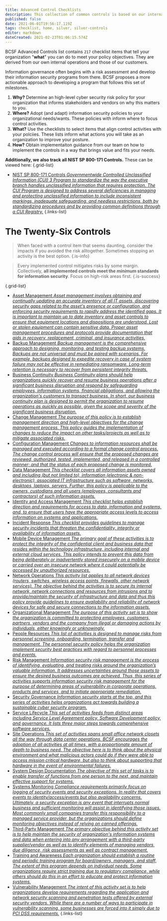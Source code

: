 ```yaml
---
title: Advanced Control Checklists
description: This collection of common controls is based on our internal operations.  
published: false
date: 2021-06-01T19:56:17.119Z
tags: checklist, home, silver, silver-controls
editor: markdown
dateCreated: 2021-02-23T01:06:15.574Z
---
```


BCSF Advanced Controls list contains `217` checklist items that tell your organization "**what**" you can do to meet your policy objectives. They are derived from our own internal operations and those of our customers.  

Information governance often begins with a risk assessment and develop their information security programs from there.  BCSF proposes a more actionable approach to developing a program that follows this set of milestones.

1. **Why?** Determine an high-level cyber security risk policy for your organization that informs stakeholders and vendors on why this matters to you. 
2. **Where?**  Adopt (and adapt) information security policies to your organizational needs/wants. These policies with inform where to focus control activities. 
3. **What?**  Use the checklists to select items that align control activities with your polciies. These lists inform what actions you will take as an organization to improve your posture.
4. **How?** Obtain implementaiton guidance from our team on how to implement the controls in a way that brings value and fits your needs.

**Additionally, we also track all NIST SP 800-171 Controls.** These can be viewed here:
{.grid-list}
- [NIST SP 800-171 Controls *Governmentwide Controlled Unclassified Information (CUI) 3 Program to standardize the way the executive branch handles unclassified information that requires protection. The CUI Program is designed to address several deficiencies in managing and protecting unclassified information to include inconsistent markings, inadequate safeguarding, and needless restrictions, both by standardizing procedures and by providing common definitions through a CUI Registry.*](/bronze-checklists/compliance-checklist-NIST-800-171)
{.links-list}


# The Twenty-Six Controls
> When faced with a control item that seems daunting, consider the impacts if you avoided the risk alltogether. Sometimes stopping an activity is the best option. 
{.is-info}

> Every implemented control mitigates risks by some margin. Collectively, **all implemented controls meet the *minimum* standards for information security**. Focus on high-risk areas first.
{.is-success}



{.grid-list}
- [Asset Management *Asset management involves obtaining and continually updating an accurate inventory of all IT assets, discovering security gaps related to the asset's presence or configuration, and enforcing security requirements to rapidly address the identified gaps. It is important to maintain up to date inventory and asset controls to ensure that equipment locations and dispositions are understood. Lost or stolen equipment can contain sensitive data. Proper asset management procedures and protocols provide documentation that aids in recovery, replacement, criminal, and insurance activities.*](/silver-controls/controls-asset-management) 
- [Backup Management *Backup management is the comprehensive approach to designing, monitoring, and testing backup systems.  Backups are not universal and must be paired with scenarios. For example, backups designed to expedite recovery in case of system failure may not be effective in remediating ransomware.  Long-term retention is necessary to recover from persistent integrity threats.*](/silver-controls/checklist-backup-management)
- [Business Continuity *Business Continuity plans should help organizations quickly recover and resume business operations after a significant business disruption and respond by safeguarding employees, information systems, financial obligations, and allowing the organization's customers to transact business. In short, our business continuity plan is designed to permit the organization to resume operations as quickly as possible, given the scope and severity of the significant business disruption.*](/silver-controls/checklist-business-continuity)
- [Change Management *The purpose of this policy is to establish management direction and high-level objectives for the change management process. This policy guides the implementation of changes to reduce the impact on other tasks/projects as well as to mitigate associated risks.*](/silver-controls/checklist-change-management)
- [Configuration Management *Changes to information resources shall be managed and executed according to a formal change control process. The change control process will ensure that the proposed changes are reviewed, authorized, tested, implemented, and released in a controlled manner; and that the status of each proposed change is monitored.*](/silver-controls/checklist-config-management)
- [Data Management *This checklist covers all information assets owned and including (but not limited to), information (electronic & non-electronic), associated IT infrastructure such as software, networks, desktops, laptops, servers. Further, this policy is applicable to the owners, custodians and all users (employees, consultants and contractors) of such information assets.*](/silver-controls/checklist-for-data-management)
- [Identity and Access Management *This checklist helps establish direction and requirements for access to data, information and systems, and, to ensure that users have the appropriate access levels to access information on systems and applications.*](/silver-controls/checklist-identity-access-management)
- [Incident Response *This checklist provides guidelines to manage security incidents that threaten the confidentiality, integrity or availability of information assets.*](/silver-controls/checklist-incident-response)
- [Mobile Device Management *The primary goal of these activities is to protect the integrity of the confidential client and business data that resides within the technology infrastructure, including internal and external cloud services. This policy intends to prevent this data from being deliberately or inadvertently stored insecurely on a mobile device or carried over an insecure network where it could potentially be accessed by unauthorized resources.*](/silver-controls/checklist-mdm)
- [Network Operations *This activity list applies to all network devices (routers, switches, wireless access points, firewalls, other network services). The objective behind the activities is to secure its internal network, network connections and resources from intrusions and to provide/maintain the security of infrastructure and data and thus this policy provide guidelines to ensure availability and reliability of network devices for safe and secure connections to the information assets.*](/silver-controls/checklist-network-operations)
- [Organizational Management *The purpose of this activity set is to show the organization is committed to protecting employees, customers, partners, vendors and the company from illegal or damaging actions by individuals, either knowingly or unknowingly.*](/silver-controls/checklist-organization-management)
- [People Resources *This list of activities is designed to manage risks from personnel screening, onboarding, termination, transfer and management. The personnel security policy helps the organization implement security best practices with regard to personnel processes and events.*](/silver-controls/checklist-human-resources)
- [Risk Management *Information security risk management is the process of identifying, evaluating, and treating risks around the organization’s valuable information. It addresses uncertainties around those assets to ensure the desired business outcomes are achieved. Thus, this series of activities supports information security risk management for the purpose of determining areas of vulnerability in corporate operations, products and services, and to initiate appropriate remediation.*](/silver-controls/checklist-risk-management)
- [Security Governance *Information security starts at the top, and this series of activities helps organizations act towards building a sustainable cyber security program.*](/silver-controls/checklist-security-governance)
- [Service Lifecycle *This set of activities feeds from distinct areas including Service Level Agreement policy, Software Development policy, and governance. It lists three major steps towards comprehensive software services.*](/silver-controls/checklist-service-life)
- [Site Operations *This set of activities spans small office network closets all the way through data center operations.  BCSF encourages the adoption of all activities at all times, with a proportionate amount of depth to business need.  The objective here is to think about the physical environment and what malicious actors could do if they were able to access mission critical hardware, but also to think about supporting that hardware in the event of environmental failures.*](/silver-controls/checklist-site-ops)
- [System Design Documentation *The objective of this set of tasks is to enable transfer of functions from one person to the next, and maintain effective support for systems.*](/silver-controls/checklist-system-design)
- [Systems Monitoring *Compliance requirements primarily focus on logging of security events and security exceptions.  In reality that covers events to identity/access/events but also availability concerns. Ultimately, a security exception is any event that interrupts normal business and sufficient monitoring will assist in identifying those issues.  Most commonly small companies transfer this responsibility to a managed service provider, but the organizations should define monitoring objectives instead of relying on canned offerings.*](/silver-controls/checklist-systems-monitoring)
- [Third-Party Management *The primary objective behind this activity set is to help maintain the security of organization's information systems and data when entering into any arrangement with a third-party supplier/vendor as well as to identify elements of managing vendors, due diligence, risk assessments as well as contract management.*](/silver-controls/checklist-third-parties)
- [Training and Awareness *Each organization should establish a routine and periodic training program for board/owners, managers, and staff. The extent of this program depends on individual needs. Some organizations require strict training due to regulatory compliance, while others should do this in an effort to educate and protect information systems.*](/silver-controls/checklist-training-awareness)
- [Vulnerability Management *The intent of this activity set is to help organizations develop requirements regarding the application and network security scanning and penetration tests offered by external security vendors.  While there are a number of ways to participate in vulnerability scanning, some businesses are forced into it simply due to PCI DSS requirements.*](/silver-controls/checklist-vulnerability-management)
{.links-list}